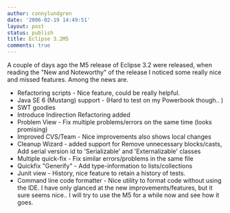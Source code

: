 ```yaml
---
author: connylundgren
date: '2006-02-19 14:49:51'
layout: post
status: publish
title: Eclipse 3.2M5
comments: true
---
```


A couple of days ago the M5 release of Eclipse 3.2 were released, when reading
the "New and Noteworthy" of the release I noticed some really nice and missed
features. Among the news are.

  * Refactoring scripts - Nice feature, could be really helpful. 
  * Java SE 6 (Mustang) support - (Hard to test on my Powerbook though.. ) 
  * SWT goodies 
  * Introduce Indirection Refactoring added 
  * Problem View - Fix multiple problems/errors on the same time (looks promising) 
  * Improved CVS/Team - Nice improvements also shows local changes 
  * Cleanup Wizard - added support for Remove unnecessary blocks/casts, Add serial version id to 'Serializable' and 'Externalizable' classes 
  * Multiple quick-fix - Fix similar errors/problems in the same file 
  * Quickfix "Generify" - Add type-information to lists/collections 
  * Junit view - History, nice feature to retain a history of tests. 
  * Command line code formatter - Nice utility to format code without using the IDE. I have only glanced at the new improvements/features, but it sure seems nice.. I will try to use the M5 for a while now and see how it goes.

